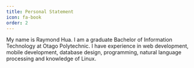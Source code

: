 ```yaml
---
title: Personal Statement
icon: fa-book
order: 2
---
```


My name is Raymond Hua. I am a graduate Bachelor of Information Technology at Otago Polytechnic. I have experience in web development, mobile development, database design, programming, natural language processing and knowledge of Linux.